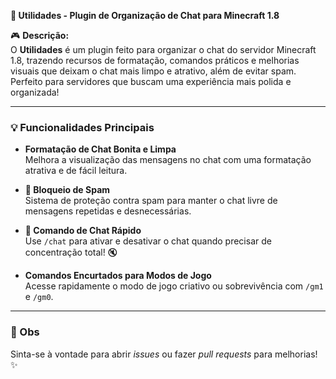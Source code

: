 **📜 Utilidades - Plugin de Organização de Chat para Minecraft 1.8**

🎮 **Descrição:**  
O **Utilidades** é um plugin feito para organizar o chat do servidor Minecraft 1.8, trazendo recursos de formatação, comandos práticos e melhorias visuais que deixam o chat mais limpo e atrativo, além de evitar spam. Perfeito para servidores que buscam uma experiência mais polida e organizada!

---

### **💡 Funcionalidades Principais**

- **Formatação de Chat Bonita e Limpa**  
  Melhora a visualização das mensagens no chat com uma formatação atrativa e de fácil leitura.

- **🚫 Bloqueio de Spam**  
  Sistema de proteção contra spam para manter o chat livre de mensagens repetidas e desnecessárias.

- **💬 Comando de Chat Rápido**  
  Use `/chat` para ativar e desativar o chat quando precisar de concentração total! 🔇

- **Comandos Encurtados para Modos de Jogo**  
  Acesse rapidamente o modo de jogo criativo ou sobrevivência com `/gm1` e `/gm0`.

---

### **🫡 Obs**

Sinta-se à vontade para abrir *issues* ou fazer *pull requests* para melhorias! ✨

